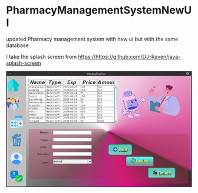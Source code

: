 # PharmacyManagementSystemNewUI
updated Pharmacy management system with new ui but with the same database

I take the splash screen from [https://](https://github.com/DJ-Raven/java-splash-screen)https://github.com/DJ-Raven/java-splash-screen


![OverView Of the project](https://github.com/yabulala432/PharmacyManagementSystemNewUI/blob/main/src/main/icons/screeShot.jpg)

